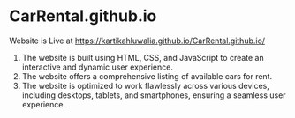 # CarRental.github.io

Website is Live at https://kartikahluwalia.github.io/CarRental.github.io/

1) The website is built using HTML, CSS, and JavaScript to create an interactive and dynamic user experience.
2) The website offers a comprehensive listing of available cars for rent.
3) The website is optimized to work flawlessly across various devices, including desktops, tablets, and smartphones, ensuring a seamless user experience. 
